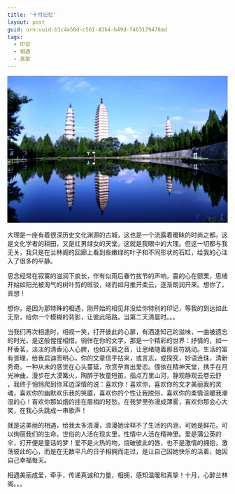 ```yaml
---
title: '十月记忆'
layout: post
guid: urn:uuid:b3c4a50d-c561-43b4-b49d-f463179478ad
tags:
  - 印记
  - 相遇
  - 真挚
---
```



[![](/media/files/2008/10/29/syjy.png)](https://bolg-1257385283.cos.ap-chengdu.myqcloud.com/2008/10/29/syjy.png)

大理是一座有着很深历史文化渊源的古城，这也是一个流露着暧昧的时尚之都。这是文化学者的耕田，又是红男绿女的天堂。这就是我眼中的大理。但这一切都与我无关，我只是在兰林阁的回廊上看到些嫩绿的叶子和不同形状的石缸，给我的心注入了很多的平静。

思念经常在寂寞的滋润下疯长，伴有似雨后春竹拔节的声响，震的心在颤栗，思绪开始如阳光被淘气的树叶剪的斑驳，继而如月推开柔云，逐渐朗润开来。想你了，真想！

想你，是因为那特殊的相遇，刚开始的相见并没给你特别的印记，等我的到达如此无奈，给你一个模糊的背影，让彼此陌路。当第二天清晨时。。。

当我们再次相逢时，相视一笑，打开彼此的心扉，有酒逢知己的滋味，一曲被遗忘的时光，是这般惺惺相惜。徜徉在你的文字，那是一个精彩的世界：抒情的，如一杯香茗，淡淡的清香沁人心脾，也如天籁之音，让思绪随着那音符跳动。生活的富有哲理，给我启迪而明心，你的文章信手拈来，或言志，或探究，妙语连珠，清新秀奇。一种从未的感觉在心头蔓延，欣赏孕育出爱恋。偎依在精神天堂，携手在月光神曲，漫步在大漠篝火，陶醉于牧童短笛，指点万里山河，静观静观云卷云舒 ，我终于悄悄爬到你耳边深情的说：喜欢你！喜欢你，喜欢你的文才美丽我的灵魂，喜欢你的幽默欢乐我的笑靥，喜欢你的个性让我脱俗，喜欢你的柔情温暖我潮湿的心！喜欢你那如烟的挂在眉梢的轻愁，在我梦里弥漫成薄雾，喜欢你那会心大笑，在我心头跳成一串歌声！

就是这美丽的相遇，给我太多浪漫，浪漫她诠释不了生活的内涵，可她是鲜花，可以绚丽我们的生命。世俗的人活在现实里，性情中人活在精神里。爱是蒲公英的伞，打开便是童话的梦！爱不是火热的吻，烧破彼此的唇，也不是激情的拥抱，激荡彼此的心，而是在无数平凡的日子相拥而走过，是让自己因她快乐的活着，她因自己幸福每天。

相遇美丽成爱，牵手，传递真诚和力量，相拥，感知温暖和真挚！十月，心醉兰林阁。。。